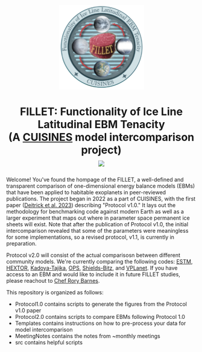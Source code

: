 <p align="center">
  <img width = "225" src="docs/FILLET_logo.png?raw=true"/>
</p>

<h1 align="center">FILLET: Functionality of Ice Line Latitudinal EBM Tenacity<br>
(A <a href="https://nexss.info/cuisines/">CUISINES</a> model intercomparison project)<br>
  <a href="https://iopscience.iop.org/article/10.3847/PSJ/acba05">
    <img src="https://img.shields.io/badge/Read-Protocol_v1%2E0_paper-blue.svg?style=flat">
  </a>
</h2>


Welcome! You've found the hompage of the FILLET, a well-defined and transparent comparison 
of one-dimensional energy balance models (EBMs) that have been applied to habitable exoplanets 
in peer-reviewed publications. The project began in 2022 as a part of CUISINES, with the first 
paper (<a href="https://iopscience.iop.org/article/10.3847/PSJ/acba05">Deitrick et al. 2023</a>) 
describing "Protocol v1.0." It lays out the methodology for benchmarking code against modern Earth
as well as a larger experiment that maps out where in parameter space permanent ice sheets will 
exist. Note that after the publication of Protocol v1.0, the initial intercomparison revealed that
some of the parameters were meaningless for some implementations, so a revised protocol, v1.1, is
currently in preparation.

Protocol v2.0 will consist of the actual comparisosn between different community models. We're currently 
comparing the following codes: 
<a href="https://academic.oup.com/mnras/article/514/4/5105/6609498">ESTM</a>, 
<a href="https://iopscience.iop.org/article/10.3847/PSJ/ac49eb/pdf">HEXTOR</a>, 
<a href="https://iopscience.iop.org/article/10.3847/2041-8205/825/2/L21/pdf">Kadoya-Tajika</a>, 
<a href="https://agupubs.onlinelibrary.wiley.com/doi/10.1029/2019JE006160">OPS</a>,
<a href="https://iopscience.iop.org/article/10.3847/1538-4357/ab4da6/pdf">Shields-Bitz</a>, and 
<a href="https://github.com/VirtualPlanetaryLaboratory/vplanet">VPLanet</a>. If you have access to 
an EBM and would like to include it in future FILLET studies, please reachout to
[Chef Rory Barnes](mailto:rory@astro.washington.edu).

This repository is organized as follows:
- Protocol1.0 contains scripts to generate the figures from the Protocol v1.0 paper
- Protocol2.0 contains scripts to compare EBMs following Protocol 1.0
- Templates contains instructions on how to pre-process your data for model intercomparison
- MeetingNotes contains the notes from ~monthly meetings
- src contains helpful scripts